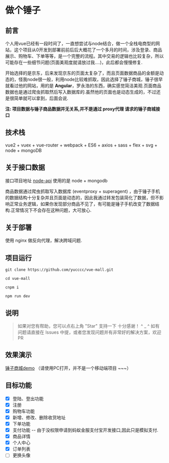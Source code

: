 
# 做个锤子

## 前言

个人用vue已经有一段时间了，一直想尝试与node结合，做一个全栈电商型的网站，这个项目从0开发到部署前前后后大概花了一个多月的时间，涉及登录、商品展示、购物车、下单等等，是一个完整的流程。其中交易的逻辑也比较复杂，所以可能存在一些细节问题(页面美观度就请放过我....)，此后都会慢慢修复.

开始选择的是京东，后来发现京东的页面太复杂了，而且页面数据商品的金额是动态的，怪我node很一般，利用node比较难抓取，因此选择了锤子商城，锤子很早就看过他的网站，用的是 __Angular__，罗永浩的东西，确实感觉简洁美观.页面商品数据也是通过爬虫抓取然后写入数据库的.虽然他的页面也是动态生成的，不过还是很简单就可以拿到，后面会说.

__注: 项目数据与锤子商品数据并无关系,并不是通过 proxy代理 请求的锤子商城接口__

## 技术栈

vue2 + vuex + vue-router + webpack + ES6 + axios + sass + flex + svg + node + mongoDB

## 关于接口数据

接口项目地址   [node-api](https://github.com/yucccc/node-api)  使用的是 node + mongodb

商品数据通过爬虫抓取写入数据库 (eventproxy + superagent) ，由于锤子手机的数据结构十分复杂并且页面是动态的，因此我通过转发包装简化了数据，但不影响正常业务逻辑，如果你发现部分商品不见了，有可能是锤子手机改变了数据结构.正常情况下不会存在这种问题，大可放心.

## 关于部署

使用 nginx 做反向代理，解决跨域问题.

## 项目运行

```
git clone https://github.com/yucccc/vue-mall.git

cd vue-mall

cnpm i

npm run dev

```

## 说明

>  如果对您有帮助，您可以点右上角 "Star" 支持一下 十分感谢！ ^ _ ^
>  如有问题请直接在 Issues 中提，或者您发现问题并有非常好的解决方案，欢迎 PR

## 效果演示

[锤子商城demo](http://mall.yucccc.com/) （请使用PC打开，并不是一个移动端项目 ~~~）

## 目标功能
- [x] 登陆、登出功能
- [x] 注册
- [x] 购物车功能
- [x] 新增、修改、删除收货地址
- [x] 下单功能
- [x] 支付功能 -- 由于没权限申请到蚂蚁金服支付宝开发接口,因此只是模拟支付.
- [x] 商品详情
- [x] 个人中心
- [x] 订单列表
- [ ] 更换头像

